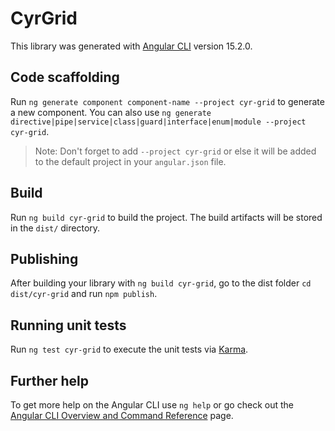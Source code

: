 # CyrGrid

This library was generated with [Angular CLI](https://github.com/angular/angular-cli) version 15.2.0.

## Code scaffolding

Run `ng generate component component-name --project cyr-grid` to generate a new component. You can also use `ng generate directive|pipe|service|class|guard|interface|enum|module --project cyr-grid`.
> Note: Don't forget to add `--project cyr-grid` or else it will be added to the default project in your `angular.json` file. 

## Build

Run `ng build cyr-grid` to build the project. The build artifacts will be stored in the `dist/` directory.

## Publishing

After building your library with `ng build cyr-grid`, go to the dist folder `cd dist/cyr-grid` and run `npm publish`.

## Running unit tests

Run `ng test cyr-grid` to execute the unit tests via [Karma](https://karma-runner.github.io).

## Further help

To get more help on the Angular CLI use `ng help` or go check out the [Angular CLI Overview and Command Reference](https://angular.io/cli) page.

